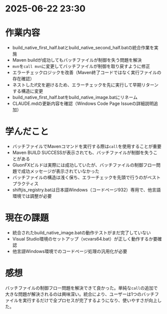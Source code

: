 # 2025-06-22 23:30

# 作業内容
* build_native_first_half.batとbuild_native_second_half.batの統合作業を実施
* Maven buildが成功してもバッチファイルが制御を失う問題を解決
* `mvn`を`call mvn`に変更してバッチファイルが制御を取り戻すように修正
* エラーチェックロジックを改善（Maven終了コードではなく実行ファイルの存在確認）
* ネストしたif文を避けるため、エラーチェックを先に実行して早期リターンする構造に変更
* build_native_first_half.batをbuild_native_image.batにリネーム
* CLAUDE.mdの更新内容を確認（Windows Code Page Issueの詳細説明追加）

# 学んだこと
* バッチファイルでMavenコマンドを実行する際は`call`を使用することが重要
* Maven BUILD SUCCESSが表示されても、バッチファイルが制御を失うことがある
* GluonFXビルドは実際には成功していたが、バッチファイルの制御フロー問題で成功メッセージが表示されていなかった
* バッチファイルの構造は浅く保ち、エラーチェックを先頭で行うのがベストプラクティス
* shiftjis_registry.batは日本語Windows（コードページ932）専用で、他言語環境では調整が必要

# 現在の課題
* 統合されたbuild_native_image.batの動作テストがまだ完了していない
* Visual Studio環境のセットアップ（vcvars64.bat）が正しく動作するか要確認
* 他言語Windows環境でのコードページ処理の汎用化が必要

# 感想
バッチファイルの制御フロー問題を解決できて良かった。単純な`call`の追加で大きな問題が解決されるのは興味深い。統合により、ユーザーは1つのバッチファイルを実行するだけで全プロセスが完了するようになり、使いやすさが向上した。